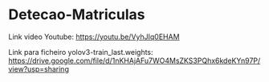 # Detecao-Matriculas

Link video Youtube: https://youtu.be/VyhJIq0EHAM

Link para ficheiro yolov3-train_last.weights: https://drive.google.com/file/d/1nKHAjAFu7WO4MsZKS3PQhx6kdeKYn97P/view?usp=sharing

